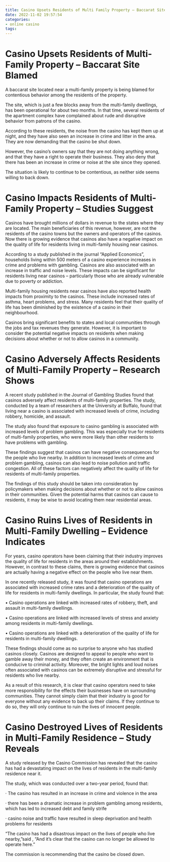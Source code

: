 ```yaml
---
title: Casino Upsets Residents of Multi Family Property – Baccarat Site Blamed
date: 2022-11-02 19:57:54
categories:
- online casino
tags:
---
```



#  Casino Upsets Residents of Multi-Family Property – Baccarat Site Blamed

A baccarat site located near a multi-family property is being blamed for contentious behavior among the residents of the property.

The site, which is just a few blocks away from the multi-family dwellings, has been operational for about two months. In that time, several residents of the apartment complex have complained about rude and disruptive behavior from patrons of the casino.

According to these residents, the noise from the casino has kept them up at night, and they have also seen an increase in crime and litter in the area. They are now demanding that the casino be shut down.

However, the casino’s owners say that they are not doing anything wrong, and that they have a right to operate their business. They also deny that there has been an increase in crime or noise at the site since they opened.

The situation is likely to continue to be contentious, as neither side seems willing to back down.

#  Casino Impacts Residents of Multi-Family Property – Studies Suggest

Casinos have brought millions of dollars in revenue to the states where they are located. The main beneficiaries of this revenue, however, are not the residents of the casino towns but the owners and operators of the casinos. Now there is growing evidence that casinos also have a negative impact on the quality of life for residents living in multi-family housing near casinos.

According to a study published in the journal “Applied Economics”, households living within 500 meters of a casino experience increases in crime and problems with gambling. Casinos are also associated with an increase in traffic and noise levels. These impacts can be significant for residents living near casinos – particularly those who are already vulnerable due to poverty or addiction.

Multi-family housing residents near casinos have also reported health impacts from proximity to the casinos. These include increased rates of asthma, heart problems, and stress. Many residents feel that their quality of life has been diminished by the existence of a casino in their neighbourhood.

Casinos bring significant benefits to states and local communities through the jobs and tax revenues they generate. However, it is important to consider the potential negative impacts on residents when making decisions about whether or not to allow casinos in a community.

#  Casino Adversely Affects Residents of Multi-Family Property – Research Shows

A recent study published in the Journal of Gambling Studies found that casinos adversely affect residents of multi-family properties. The study, conducted by a team of researchers at the University at Buffalo, found that living near a casino is associated with increased levels of crime, including robbery, homicide, and assault.

The study also found that exposure to casino gambling is associated with increased levels of problem gambling. This was especially true for residents of multi-family properties, who were more likely than other residents to have problems with gambling.

These findings suggest that casinos can have negative consequences for the people who live nearby. In addition to increased levels of crime and problem gambling, casinos can also lead to noise pollution and traffic congestion. All of these factors can negatively affect the quality of life for residents of multi-family properties.

The findings of this study should be taken into consideration by policymakers when making decisions about whether or not to allow casinos in their communities. Given the potential harms that casinos can cause to residents, it may be wise to avoid locating them near residential areas.

#  Casino Ruins Lives of Residents in Multi-Family Dwelling – Evidence Indicates

For years, casino operators have been claiming that their industry improves the quality of life for residents in the areas around their establishments. However, in contrast to these claims, there is growing evidence that casinos are actually having a negative effect on the people who live near them.

In one recently released study, it was found that casino operations are associated with increased crime rates and a deterioration of the quality of life for residents in multi-family dwellings. In particular, the study found that:

• Casino operations are linked with increased rates of robbery, theft, and assault in multi-family dwellings.

• Casino operations are linked with increased levels of stress and anxiety among residents in multi-family dwellings.

• Casino operations are linked with a deterioration of the quality of life for residents in multi-family dwellings.

These findings should come as no surprise to anyone who has studied casinos closely. Casinos are designed to appeal to people who want to gamble away their money, and they often create an environment that is conducive to criminal activity. Moreover, the bright lights and loud noises often associated with casinos can be extremely disruptive and stressful for residents who live nearby.

As a result of this research, it is clear that casino operators need to take more responsibility for the effects their businesses have on surrounding communities. They cannot simply claim that their industry is good for everyone without any evidence to back up their claims. If they continue to do so, they will only continue to ruin the lives of innocent people.

#  Casino Destroyed Lives of Residents in Multi-Family Residence – Study Reveals

A study released by the <city name> Casino Commission has revealed that the casino has had a devastating impact on the lives of residents in the multi-family residence near it.

The study, which was conducted over a two-year period, found that:

· The casino has resulted in an increase in crime and violence in the area

· there has been a dramatic increase in problem gambling among residents, which has led to increased debt and family strife

· casino noise and traffic have resulted in sleep deprivation and health problems for residents

“The casino has had a disastrous impact on the lives of people who live nearby,”said <commission chair name>, “And it’s clear that the casino can no longer be allowed to operate here.”

The commission is recommending that the casino be closed down.